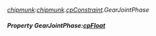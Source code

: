 _[chipmunk](../../modules/chipmunk/chipmunk-module.md):[chipmunk](../../modules/chipmunk/chipmunk-module.md).[cpConstraint](../../modules/chipmunk/chipmunk-cpconstraint.md).GearJointPhase_
##### Property GearJointPhase:[cpFloat](../../modules/chipmunk/chipmunk-cpfloat.md)

